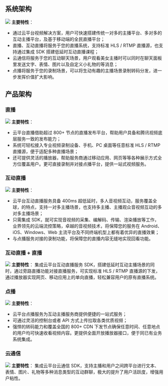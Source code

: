 ## 系统架构
![](https://mc.qcloudimg.com/static/img/27f86e50bf0177a2ae691514a3b82538/image.png)
**主要特性**：
- 通过云平台视频解决方案，用户可快速搭建传统一对多的主播平台、多对多的互动主播平台，及基于移动端的全民直播平台；
- 直播、互动直播将服务于您的直播系统，支持标准 HLS / RTMP 直播源，也支持通过集成 SDK 搭建低延时互动直播课程；
- 云通信将服务于您的互动聊天场景，用户观看美女主播时可以同时在聊天面板里发送文字、表情、图片以及自定义小礼物的等消息；
- 点播将服务于您的录制场景，可以将生动有趣的主播场景录制转码分发，进一步发挥价值扩大影响。

## 产品架构
### 直播
![](https://mc.qcloudimg.com/static/img/c8cb9d388dedf0ec7f8e0314bd3546e1/image.png)
**主要特性**：
- 云平台直播借助超过 800+ 节点的直播发布平台，帮助用户具备和腾讯视频底层服务一致的发布能力；
- 系统可轻松接入专业视频录制设备、手机、PC 桌面等任意标准 HLS / RTMP 直播源，便于适配多种直播场景；
- 还可提供灵活的播放器，帮助服务商通过移动应用、网页等等各种展示方式全方位覆盖用户。更可直接录制并对接点播平台，提供一站式视频服务。

### 互动直播
![](https://mc.qcloudimg.com/static/img/bfde8e4c988c3fdb4c983299c475746d/image.png)
**主要特性**：
- 云平台互动直播服务具备 400ms 超低延时，多人音视频互动，服务覆盖全球，的特点，支持一对多主播场景，也支持多主播、主播观众音视频互动的多对多主播场景；
- 只需集成 SDK，就可实现音视频的采集、编解码、传输、渲染播放等工作，业界领先的云端流控策略，卓越的音视频技术，将保障您的服务在 Android、iOS、Windows、Web 主流平台及不同终端机型上都有着优异的直播效果；
- 与点播服务对接的录制功能，将保障您的直播内容无缝地实现回看功能。

### 互动直播 + 直播
![](https://mc.qcloudimg.com/static/img/a9026e0713f626d5cbafdc91660d9202/image.png)
**主要特性**：
集成云平台互动直播服务 SDK，搭建低延时互动主播场景的同时，通过旁路直播功能对接直播服务，可实现标准 HLS / RTMP 直播源的下发，通过播放器实现网页、移动应用上的单向直播，轻松兼容用户的原有直播系统。

### 点播
![](https://mc.qcloudimg.com/static/img/f3781c60fc37e217a57abf2b29867e50/image.png)
**主要特性**：
- 云平台点播服务为互动主播服务商提供便捷的一站式服务；
- 可通过灵活的控制台或者 API 方式上传拉取各类优质视频；
- 强悍的转码能力和覆盖全国的 800+ CDN 下发节点确保任意时间、任意地点的用户均可快速收看视频内容。更提供全面开放播放器接口，便于同已有业务系统集成。

### 云通信
![](https://mc.qcloudimg.com/static/img/989d8b358d0f2f47befdb4e8f482632c/image.png)
**主要特性**：
集成云平台云通信 SDK，支持主播和用户之间跨平台进行文本、表情、图片、礼物等多种消息类型的互动群聊，极大的提升了用户活跃度，增强用户粘性。



